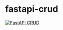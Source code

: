 # fastapi-crud

[![FastAPI CRUD](https://github.com/Mr-Vikas111/fastapi-crud/actions/workflows/fastapi-app.yml/badge.svg)](https://github.com/Mr-Vikas111/fastapi-crud/actions/workflows/fastapi-app.yml)
